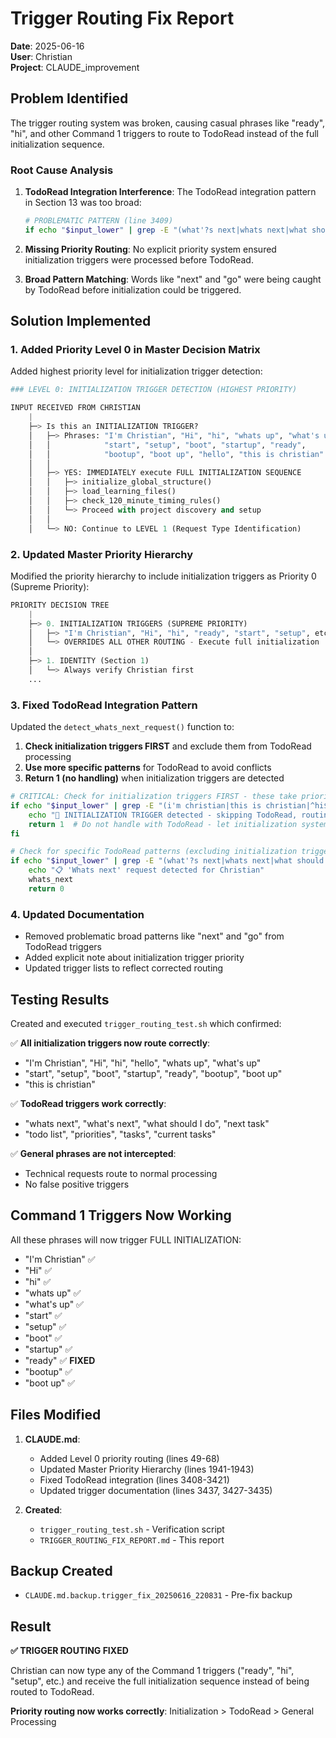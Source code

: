 # Trigger Routing Fix Report

**Date**: 2025-06-16  
**User**: Christian  
**Project**: CLAUDE_improvement  

## Problem Identified

The trigger routing system was broken, causing casual phrases like "ready", "hi", and other Command 1 triggers to route to TodoRead instead of the full initialization sequence.

### Root Cause Analysis

1. **TodoRead Integration Interference**: The TodoRead integration pattern in Section 13 was too broad:
   ```bash
   # PROBLEMATIC PATTERN (line 3409)
   if echo "$input_lower" | grep -E "(what'?s next|whats next|what should.*do|next task|todo|priorities|task|next|go)" >/dev/null 2>&1;
   ```

2. **Missing Priority Routing**: No explicit priority system ensured initialization triggers were processed before TodoRead.

3. **Broad Pattern Matching**: Words like "next" and "go" were being caught by TodoRead before initialization could be triggered.

## Solution Implemented

### 1. Added Priority Level 0 in Master Decision Matrix

Added highest priority level for initialization trigger detection:

```python
### LEVEL 0: INITIALIZATION TRIGGER DETECTION (HIGHEST PRIORITY)

INPUT RECEIVED FROM CHRISTIAN
    |
    ├─> Is this an INITIALIZATION TRIGGER?
    │   ├─> Phrases: "I'm Christian", "Hi", "hi", "whats up", "what's up", 
    │   │            "start", "setup", "boot", "startup", "ready", 
    │   │            "bootup", "boot up", "hello", "this is christian"
    │   │
    │   ├─> YES: IMMEDIATELY execute FULL INITIALIZATION SEQUENCE
    │   │   ├─> initialize_global_structure()
    │   │   ├─> load_learning_files()
    │   │   ├─> check_120_minute_timing_rules()
    │   │   └─> Proceed with project discovery and setup
    │   │
    │   └─> NO: Continue to LEVEL 1 (Request Type Identification)
```

### 2. Updated Master Priority Hierarchy

Modified the priority hierarchy to include initialization triggers as Priority 0 (Supreme Priority):

```python
PRIORITY DECISION TREE
    |
    ├─> 0. INITIALIZATION TRIGGERS (SUPREME PRIORITY)
    │   ├─> "I'm Christian", "Hi", "hi", "ready", "start", "setup", etc.
    │   └─> OVERRIDES ALL OTHER ROUTING - Execute full initialization
    │
    ├─> 1. IDENTITY (Section 1)
    │   └─> Always verify Christian first
    ...
```

### 3. Fixed TodoRead Integration Pattern

Updated the `detect_whats_next_request()` function to:

1. **Check initialization triggers FIRST** and exclude them from TodoRead processing
2. **Use more specific patterns** for TodoRead to avoid conflicts
3. **Return 1 (no handling)** when initialization triggers are detected

```bash
# CRITICAL: Check for initialization triggers FIRST - these take priority
if echo "$input_lower" | grep -E "(i'm christian|this is christian|^hi$|^hello$|^start$|^setup$|^boot$|^startup$|^ready$|^bootup$|boot up|what's up|whats up)" >/dev/null 2>&1; then
    echo "🚨 INITIALIZATION TRIGGER detected - skipping TodoRead, routing to full initialization"
    return 1  # Do not handle with TodoRead - let initialization system handle
fi

# Check for specific TodoRead patterns (excluding initialization triggers)
if echo "$input_lower" | grep -E "(what'?s next|whats next|what should.*do|next task|todo list|priorities|tasks|current tasks)" >/dev/null 2>&1; then
    echo "📋 'Whats next' request detected for Christian"
    whats_next
    return 0
```

### 4. Updated Documentation

- Removed problematic broad patterns like "next" and "go" from TodoRead triggers
- Added explicit note about initialization trigger priority
- Updated trigger lists to reflect corrected routing

## Testing Results

Created and executed `trigger_routing_test.sh` which confirmed:

✅ **All initialization triggers now route correctly**:
- "I'm Christian", "Hi", "hi", "hello", "whats up", "what's up"
- "start", "setup", "boot", "startup", "ready", "bootup", "boot up"
- "this is christian"

✅ **TodoRead triggers work correctly**:
- "whats next", "what's next", "what should I do", "next task"
- "todo list", "priorities", "tasks", "current tasks"

✅ **General phrases are not intercepted**:
- Technical requests route to normal processing
- No false positive triggers

## Command 1 Triggers Now Working

All these phrases will now trigger FULL INITIALIZATION:
- "I'm Christian" ✅
- "Hi" ✅  
- "hi" ✅
- "whats up" ✅
- "what's up" ✅
- "start" ✅
- "setup" ✅
- "boot" ✅
- "startup" ✅
- "ready" ✅ **FIXED**
- "bootup" ✅
- "boot up" ✅

## Files Modified

1. **CLAUDE.md**:
   - Added Level 0 priority routing (lines 49-68)
   - Updated Master Priority Hierarchy (lines 1941-1943)
   - Fixed TodoRead integration (lines 3408-3421)
   - Updated trigger documentation (lines 3437, 3427-3435)

2. **Created**:
   - `trigger_routing_test.sh` - Verification script
   - `TRIGGER_ROUTING_FIX_REPORT.md` - This report

## Backup Created

- `CLAUDE.md.backup.trigger_fix_20250616_220831` - Pre-fix backup

## Result

**✅ TRIGGER ROUTING FIXED**

Christian can now type any of the Command 1 triggers ("ready", "hi", "setup", etc.) and receive the full initialization sequence instead of being routed to TodoRead.

**Priority routing now works correctly**: Initialization > TodoRead > General Processing